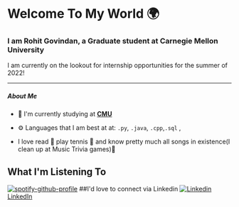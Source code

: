 # Welcome To My World 🌍

### I am Rohit Govindan, a Graduate student at Carnegie Mellon University

I am currently on the lookout for internship opportunities for the summer of 2022!

---
##### About Me

- 🏢 I'm currently studying at **[CMU](https://www.cmu.edu/)**
- ⚙️ Languages that I am best at at: `.py`, `.java`,  `.cpp`,`.sql` ,

- I love read 📘 play tennis 🎾 and know pretty much all songs in existence(I clean up at Music Trivia games)🎵

## What I'm Listening To
[![spotify-github-profile](https://spotify-github-profile.vercel.app/api/view?uid=22mqtd3a4phx4kwzoyckmqlsa&cover_image=true&theme=default)](https://github.com/kittinan/spotify-github-profile)
##I'd love to connect via Linkedin
[![Linkedin](https://i.stack.imgur.com/gVE0j.png) LinkedIn](https://www.linkedin.com/in/rohit-govindan-854425112/)
&nbsp;
